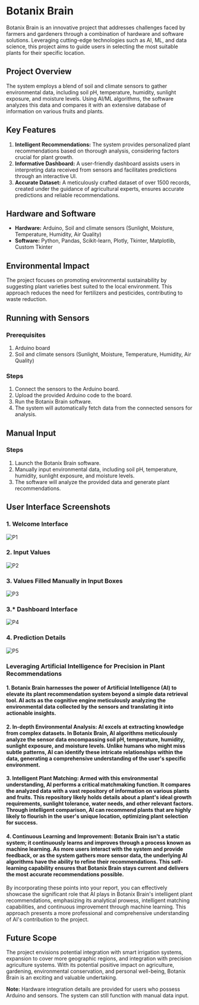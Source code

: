 # Botanix Brain

Botanix Brain is an innovative project that addresses challenges faced by farmers and gardeners through a combination of hardware and software solutions. Leveraging cutting-edge technologies such as AI, ML, and data science, this project aims to guide users in selecting the most suitable plants for their specific location.

## Project Overview

The system employs a blend of soil and climate sensors to gather environmental data, including soil pH, temperature, humidity, sunlight exposure, and moisture levels. Using AI/ML algorithms, the software analyzes this data and compares it with an extensive database of information on various fruits and plants.

## Key Features

1. **Intelligent Recommendations:** The system provides personalized plant recommendations based on thorough analysis, considering factors crucial for plant growth.
2. **Informative Dashboard:** A user-friendly dashboard assists users in interpreting data received from sensors and facilitates predictions through an interactive UI.
3. **Accurate Dataset:** A meticulously crafted dataset of over 1500 records, created under the guidance of agricultural experts, ensures accurate predictions and reliable recommendations.

## Hardware and Software

- **Hardware:** Arduino, Soil and climate sensors (Sunlight, Moisture, Temperature, Humidity, Air Quality)
- **Software:** Python, Pandas, Scikit-learn, Plotly, Tkinter, Matplotlib, Custom Tkinter

## Environmental Impact

The project focuses on promoting environmental sustainability by suggesting plant varieties best suited to the local environment. This approach reduces the need for fertilizers and pesticides, contributing to waste reduction.

## Running with Sensors

### Prerequisites
1. Arduino board
2. Soil and climate sensors (Sunlight, Moisture, Temperature, Humidity, Air Quality)

### Steps
1. Connect the sensors to the Arduino board.
2. Upload the provided Arduino code to the board.
3. Run the Botanix Brain software.
4. The system will automatically fetch data from the connected sensors for analysis.

## Manual Input

### Steps
1. Launch the Botanix Brain software.
2. Manually input environmental data, including soil pH, temperature, humidity, sunlight exposure, and moisture levels.
3. The software will analyze the provided data and generate plant recommendations.


## User Interface Screenshots

### 1. Welcome Interface
![P1](https://github.com/GeekyChirag-030/Botanix-Brain_HW-SW/assets/96729663/7b1c8c31-2151-47db-abf3-9ec0a1083198)

### 2. Input Values
![P2](https://github.com/GeekyChirag-030/Botanix-Brain_HW-SW/assets/96729663/a4187df1-d1d7-46e4-874d-d5033552116f)

### 3. Values Filled Manually in Input Boxes
![P3](https://github.com/GeekyChirag-030/Botanix-Brain_HW-SW/assets/96729663/ff83477c-0300-460d-995d-de78d86d4bac)

### 3.* Dashboard Interface 
![P4](https://github.com/GeekyChirag-030/Botanix-Brain_HW-SW/assets/96729663/de1fe637-f405-4ea6-b1d6-1bb8fc47ad35)

### 4. Prediction Details
![P5](https://github.com/GeekyChirag-030/Botanix-Brain_HW-SW/assets/96729663/0627b078-3ac1-4ace-a94c-510e0697adc9)

### Leveraging Artificial Intelligence for Precision in Plant Recommendations

#### 1. Botanix Brain harnesses the power of Artificial Intelligence (AI) to elevate its plant recommendation system beyond a simple data retrieval tool. AI acts as the cognitive engine meticulously analyzing the environmental data collected by the sensors and translating it into actionable insights.

#### 2. In-depth Environmental Analysis: AI excels at extracting knowledge from complex datasets. In Botanix Brain, AI algorithms meticulously analyze the sensor data encompassing soil pH, temperature, humidity, sunlight exposure, and moisture levels. Unlike humans who might miss subtle patterns, AI can identify these intricate relationships within the data, generating a comprehensive understanding of the user's specific environment.

#### 3. Intelligent Plant Matching: Armed with this environmental understanding, AI performs a critical matchmaking function. It compares the analyzed data with a vast repository of information on various plants and fruits. This repository likely holds details about a plant's ideal growth requirements, sunlight tolerance, water needs, and other relevant factors. Through intelligent comparison, AI can recommend plants that are highly likely to flourish in the user's unique location, optimizing plant selection for success.

#### 4. Continuous Learning and Improvement:  Botanix Brain isn't a static system; it continuously learns and improves through a process known as machine learning. As more users interact with the system and provide feedback, or as the system gathers more sensor data, the underlying AI algorithms have the ability to refine their recommendations. This self-learning capability ensures that Botanix Brain stays current and delivers the most accurate recommendations possible.

By incorporating these points into your report, you can effectively showcase the significant role that AI plays in Botanix Brain's intelligent plant recommendations, emphasizing its analytical prowess, intelligent matching capabilities, and continuous improvement through machine learning. This approach presents a more professional and comprehensive understanding of AI's contribution to the project.

## Future Scope

The project envisions potential integration with smart irrigation systems, expansion to cover more geographic regions, and integration with precision agriculture systems. With its potential positive impact on agriculture, gardening, environmental conservation, and personal well-being, Botanix Brain is an exciting and valuable undertaking.

**Note:** Hardware integration details are provided for users who possess Arduino and sensors. The system can still function with manual data input.
